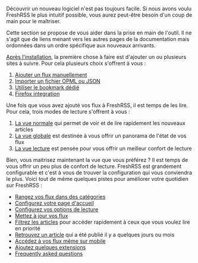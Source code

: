 Découvrir un nouveau logiciel n'est pas toujours facile. Si nous avons voulu
FreshRSS le plus intuitif possible, vous aurez peut-être besoin d'un coup de
main pour le maîtriser.

Cette section se propose de vous aider dans la prise en main de l'outil. Il
ne s'agit que de liens menant vers les autres pages de la documentation mais
ordonnées dans un ordre spécifique aux nouveaux arrivants.

[Après l'installation](../../en/admins/02_Installation.md), la première
chose à faire est d'ajouter un ou plusieurs sites à suivre. Pour cela
plusieurs choix s'offrent à vous :

1. [Ajouter un flux manuellement](04_Subscriptions.md#ajouter-un-flux)
2. [Importer un fichier OPML ou JSON](04_Subscriptions.md#import-et-export)
3. [Utiliser le bookmark dédié](04_Subscriptions.md#utiliser-le-bookmark)
4. [Firefox integration](04_Subscriptions.md#firefox-subscription-service)

Une fois que vous avez ajouté vos flux à FreshRSS, il est temps de les
lire. Pour cela, trois modes de lecture s'offrent à vous :

1. [La vue normale](03_Main_view.md#la-vue-normale) qui permet de voir et de
   lire rapidement les nouveaux articles
2. [La vue globale](03_Main_view.md#la-vue-globale) est destinée à vous
   offrir un panorama de l'état de vos flux
3. [La vue lecture](03_Main_view.md#la-vue-lecture) est pensée pour vous
   offrir un meilleur confort de lecture

Bien, vous maitrisez maintenant la vue que vous préférez ? Il est temps de
vous offrir un peu plus de confort de lecture. FreshRSS est grandement
configurable et c'est à vous de trouver la configuration qui vous conviendra
le plus. Voici tout de même quelques pistes pour améliorer votre quotidien
sur FreshRSS :

* [Rangez vos flux dans des
  catégories](04_Subscriptions.md#organisation_des_flux)
* [Configurez votre page
  d'accueil](05_Configuration.md#personnaliser-la-vue)
* [Configurez vos options de
  lecture](05_Configuration.md#options-de-lecture)
* [Mettez à jour vos flux](03_Main_view.md#rafraichir-les-flux)
* [Filtrez les articles](03_Main_view.md#filtrer-les-articles) pour accéder
  rapidement à ceux que vous voulez lire en priorité
* [Retrouvez un article](03_Main_view.md#rechercher-des-articles) qui a été
  publié il y a quelques jours ou mois
* [Accédez à vos flux même sur mobile](06_Mobile_access.md)
* [Ajoutez quelques extensions](https://github.com/FreshRSS/Extensions)
* [Frequently asked questions](07_Frequently_Asked_Questions.md)
